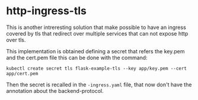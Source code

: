 # http-ingress-tls

This is another intreresting solution that make possible to have an ingress covered by tls that redirect over multiple services that can not expose http over tls. 

This implementation is obtained defining a secret that refers the key.pem and the cert.pem file this can be done with the command:

    kubectl create secret tls flask-example-tls --key app/key.pem --cert app/cert.pem

Then the secret is recalled in the `-ingress.yaml` file, that now don't have the annotation about the backend-protocol. 
